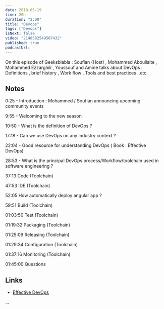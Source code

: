 ```yaml
---
date: 2018-05-19
time: 20h
duration: "2:00"
title: "Devops"
tags: ["Devops"]
isNext: false
video: "2140582549507432"
published: true
podcastUrl:
---
```


On this episode of Geeksblabla : Soufian (Host) , Mohammed Aboullaite , Mohammed Ezzarghili , Youssouf and Amine talks about DevOps : Definitions , brief history , Work flow , Tools and best practices ..etc.

## Notes

0:25 - Introduction : Mohammed / Soufian announcing upcoming community events

9:55 - Welcoming to the new season

10:50 - What is the definition of DevOps ?

17:18 - Can we use DevOps on any industry context ?

22:04 - Good resource for understanding DevOps ( Book : Effective DevOps)

28:53 - What is the principal DevOps process/Workflow/toolchain used in software engineering ?

37:13 Code (Toolchain)

47:53 IDE (Toolchain)

52:05 How automatically deploy angular app ?

59:51 Build (Toolchain)

01:03:50 Test (Toolchain)

01:19:32 Packaging (Toolchain)

01:25:09 Releasing (Toolchain)

01:29:34 Configuration (Toolchain)

01:37:16 Monitoring (Toolchain)

01:45:00 Questions

## Links

- [Effective DevOps](http://shop.oreilly.com/product/0636920039846.do)

...
